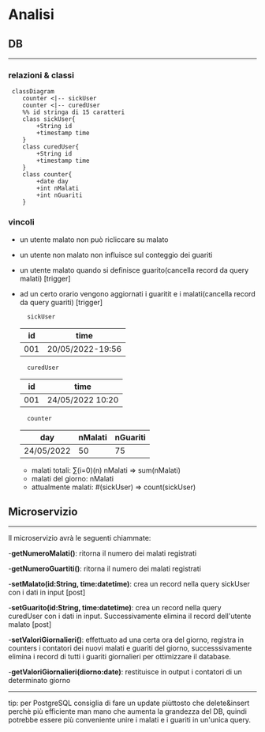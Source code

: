 # Analisi

## DB
---
### relazioni & classi

```mermaid 
 classDiagram
    counter <|-- sickUser
    counter <|-- curedUser
    %% id stringa di 15 caratteri 
    class sickUser{
        +String id
        +timestamp time
    }
    class curedUser{
        +String id
        +timestamp time
    }
    class counter{
        +date day
        +int nMalati
        +int nGuariti
    }
```

### vincoli

- un utente malato non può ricliccare su malato
- un utente non malato non influisce sul conteggio dei guariti
- un utente malato quando si definisce guarito(cancella record da query malati) [trigger]
- ad un certo orario vengono aggiornati i guaritit e i malati(cancella record da query guariti) [trigger]
  
        sickUser
    | id  | time  |                         
    |-----|-------|                         
    | 001 | 20/05/2022-19:56 |              

        curedUser
    | id  | time  |
    |-----|-------|
    | 001 | 24/05/2022 10:20 |

        counter
    | day | nMalati | nGuariti |
    |-----|---------|----------|
    | 24/05/2022 | 50 | 75 |
    
    - malati totali: ∑(i=0)(n) nMalati => sum(nMalati)
    - malati del giorno: nMalati  
    - attualmente malati: #(sickUser)  => count(sickUser)

## Microservizio
---

Il microservizio avrà le seguenti chiammate:

-**getNumeroMalati()**: ritorna il numero dei malati registrati

-**getNumeroGuartiti()**: ritorna il numero dei malati registrati

-**setMalato(id:String, time:datetime)**: crea un record nella query sickUser con i dati in input [post]

-**setGuarito(id:String, time:datetime)**: crea un record nella query curedUser con i dati in input. Successivamente elimina il record dell'utente malato [post]

-**setValoriGiornalieri()**: effettuato ad una certa ora del giorno, registra in counters i contatori dei nuovi malati e guariti del giorno, successsivamente elimina i record di tutti i guariti giornalieri per ottimizzare il database.

-**getValoriGiornalieri(diorno:date)**: restituisce in output i contatori di un determinato giorno

---
tip: per PostgreSQL consiglia di fare un update piùttosto che delete&insert perchè più efficiente man mano che aumenta la grandezza del DB, quindi potrebbe essere più conveniente unire i malati e i guariti in un'unica query. 
 
